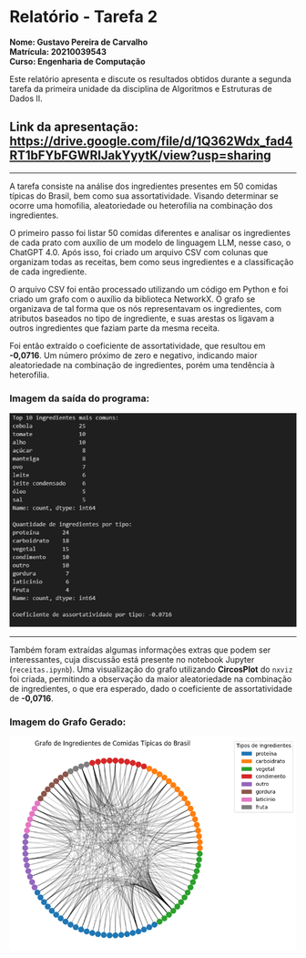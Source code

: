 # Relatório - Tarefa 2

**Nome: Gustavo Pereira de Carvalho**  
**Matrícula: 20210039543**  
**Curso: Engenharia de Computação**  

Este relatório apresenta e discute os resultados obtidos durante a segunda tarefa da primeira unidade da disciplina de Algoritmos e Estruturas de Dados II.

## Link da apresentação: https://drive.google.com/file/d/1Q362Wdx_fad4RT1bFYbFGWRIJakYyytK/view?usp=sharing

---

A tarefa consiste na análise dos ingredientes presentes em 50 comidas típicas do Brasil, bem como sua assortatividade. Visando determinar se ocorre uma homofilia, aleatoriedade ou heterofilia na combinação dos ingredientes.

O primeiro passo foi listar 50 comidas diferentes e analisar os ingredientes de cada prato com auxílio de um modelo de linguagem LLM, nesse caso, o ChatGPT 4.0. Após isso, foi criado um arquivo CSV com colunas que organizam todas as receitas, bem como seus ingredientes e a classificação de cada ingrediente.

O arquivo CSV foi então processado utilizando um código em Python e foi criado um grafo com o auxílio da biblioteca NetworkX. O grafo se organizava de tal forma que os nós representavam os ingredientes, com atributos baseados no tipo de ingrediente, e suas arestas os ligavam a outros ingredientes que faziam parte da mesma receita.

Foi então extraído o coeficiente de assortatividade, que resultou em **-0,0716**. Um número próximo de zero e negativo, indicando maior aleatoriedade na combinação de ingredientes, porém uma tendência à heterofilia.

### Imagem da saída do programa:
![Saída do Programa](images/saida.png)

---

Também foram extraídas algumas informações extras que podem ser interessantes, cuja discussão está presente no notebook Jupyter (`receitas.ipynb`). Uma visualização do grafo utilizando **CircosPlot** do `nxviz` foi criada, permitindo a observação da maior aleatoriedade na combinação de ingredientes, o que era esperado, dado o coeficiente de assortatividade de **-0,0716**.

### Imagem do Grafo Gerado:
![Grafo Gerado](images/grafo.png)
